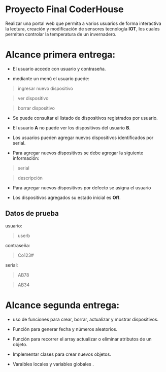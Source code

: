 # Proyecto Final CoderHouse

Realizar una portal web que permita a varios usuarios de forma interactiva la lectura, creación y modificación de sensores tecnología **IOT**, los cuales permiten controlar la temperatura de un invernadero.

# Alcance primera entrega:

- El usuario accede con usuario y contraseña.

- mediante  un menú el usuario puede:

> ingresar nuevo dispositivo

> ver dispositivo

> borrar dispositivo

- Se puede consultar el listado de dispositivos registrados por usuario.

- El usuario **A** no puede ver los dispositivos del usuario **B**.

- Los usuarios pueden agregar nuevos dispositivos identificados por serial.

- Para agregar nuevos dispositivos se debe agregar la siguiente información:

> serial

> descripción

- Para agregar nuevos dispositivos por defecto se asigna el usuario

- Los dispositivos agregados su estado inicial es **Off**.

## Datos de prueba

usuario:
>userb

contraseña:
>Co123#

serial:
>AB78

>AB34

# Alcance segunda entrega:

- uso de funciones para crear, borrar, actualizar y mostrar dispositivos.

- Función para generar fecha y números aleatorios.

- Función para recorrer el array actualizar o eliminar atributos de un objeto.

- Implementar clases para crear nuevos objetos.

- Varaibles locales y variables globales .

